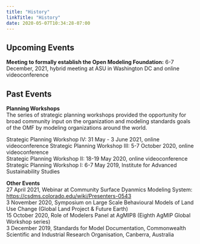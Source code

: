 ```yaml
---
title: "History"
linkTitle: "History"
date: 2020-05-07T10:34:28-07:00
---
```


## Upcoming Events

**Meeting to formally establish the Open Modeling Foundation:** 6-7 December, 2021, hybrid meeting at ASU in Washington DC and online videoconference

## Past Events

**Planning Workshops**  
The series of strategic planning workshops provided the opportunity for broad community input on the organization and modeling standards goals of the OMF by modeling organizations around the world.  

Strategic Planning Workshop IV: 31 May - 3 June 2021, online videoconference
Strategic Planning Workshop III:  5-7 October 2020, online videoconference  
Strategic Planning Workshop II:   18-19 May 2020, online videoconference  
Strategic Planning Workshop I:    6-7 May 2019, Institute for Advanced Sustainability Studies  

**Other Events**  
27 April 2021, Webinar at Community Surface Dyanmics Modeling System: https://csdms.colorado.edu/wiki/Presenters-0543   
3 November 2020, Symposium on Large Scale Behavioural Models of Land Use Change (Global Land Project & Future Earth)  
15 October 2020, Role of Modelers Panel at AgMIP8 (Eighth AgMIP Global Workshop series)  
3 December 2019, Standards for Model Documentation, Commonwealth Scientific and Industrial Research Organisation, Canberra, Australia  
